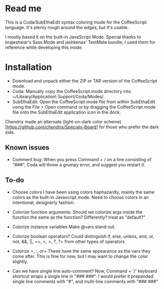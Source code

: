 Read me
=======
 
This is a Coda/SubEthaEdit syntax coloring mode for the CoffeeScript language.
It's plenty rough around the edges, but it's usable.
 
I mostly based it on the built-in JavaScript Mode.
Special thanks to brajeshwar's Sass.Mode and jashkenas' TextMate bundle;
I used them for reference while developing this mode.
 
 
Installation
============
 
- Download and unpack either the ZIP or TAR version of the CoffeeScript mode.
- Coda:
  Manually copy the CoffeeScript.mode directory into ~/Library/Application\ Support/Coda/Modes/.
- SubEthaEdit:
  Open the CoffeeScript.mode file from within SubEthaEdit using the File > Open command 
  or by dragging the CoffeeScript.mode file onto the SubEthaEdit application icon in the dock.
 
Chendrix made an alternate (light-on-dark color scheme)[https://github.com/chendrix/Specials-Board] for those who prefer the dark side.
 
Known issues
------------
- Comment bug:
  When you press Command + / on a line consisting of "###",
  Coda will throw a grumpy error, and suggest you restart it.
 
 
 
To-do
-----
- Choose colors
  I have been using colors haphazardly,
  mainly the same colors as the built-in Javascript mode.
  Need to choose colors in an intentional, designerly fashion.
 
 
 
- Colorize function arguments:
  Should we colorize args inside the function 
  the same as the function? Differently? treat as "default?"
 
- Colorize instance variables
  Make @vars stand out.
   
- Colorize boolean operators?
  Could distinguish if, else, unless, and, or, not, &&, ||, ==, <, >, ?, ?= from other types of operators
   
- Colorize =, :, or=
  These have the same appearance as the vars they come after.
  This is fine for now, but I may want to change the color slightly.
 
 
 
- Can we have single line auto-comment?
  Now, Command + '/' keyboard shortcut wraps a single line in "### ###".
  I would prefer it prepended single line comments with "#",
  and multi-line comments with "### ###"